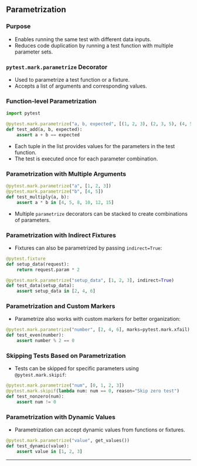 ## Parametrization

### Purpose

* Enables running the same test with different data inputs.
* Reduces code duplication by running a test function with multiple parameter sets.

### `pytest.mark.parametrize` Decorator

* Used to parametrize a test function or a fixture.
* Accepts a list of arguments and corresponding values.

### Function-level Parametrization

```python
import pytest

@pytest.mark.parametrize("a, b, expected", [(1, 2, 3), (2, 3, 5), (4, 5, 9)])
def test_add(a, b, expected):
    assert a + b == expected
```

* Each tuple in the list provides values for the parameters in the test function.
* The test is executed once for each parameter combination.

### Parametrization with Multiple Arguments

```python
@pytest.mark.parametrize("a", [1, 2, 3])
@pytest.mark.parametrize("b", [4, 5])
def test_multiply(a, b):
    assert a * b in [4, 5, 8, 10, 12, 15]
```

* Multiple `parametrize` decorators can be stacked to create combinations of parameters.

### Parametrization with Indirect Fixtures

* Fixtures can also be parametrized by passing `indirect=True`:

```python
@pytest.fixture
def setup_data(request):
    return request.param * 2

@pytest.mark.parametrize("setup_data", [1, 2, 3], indirect=True)
def test_data(setup_data):
    assert setup_data in [2, 4, 6]
```

### Parametrization and Custom Markers

* Parametrize also works with custom markers for better organization:

```python
@pytest.mark.parametrize("number", [2, 4, 6], marks=pytest.mark.xfail)
def test_even(number):
    assert number % 2 == 0
```

### Skipping Tests Based on Parametrization

* Tests can be skipped for specific parameters using `@pytest.mark.skipif`:

```python
@pytest.mark.parametrize("num", [0, 1, 2, 3])
@pytest.mark.skipif(lambda num: num == 0, reason="Skip zero test")
def test_nonzero(num):
    assert num != 0
```

### Parametrization with Dynamic Values

* Parametrization can accept dynamic values from functions or fixtures.

```python
@pytest.mark.parametrize("value", get_values())
def test_dynamic(value):
    assert value in [1, 2, 3]
```

---